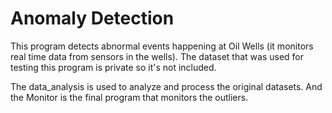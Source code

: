 # Anomaly Detection
This program detects abnormal events happening at Oil Wells (it monitors real time data from sensors in the wells).
The dataset that was used for testing this program is private so it's not included.

The data_analysis is used to analyze and process the original datasets. And the Monitor is the final program that monitors the outliers.
